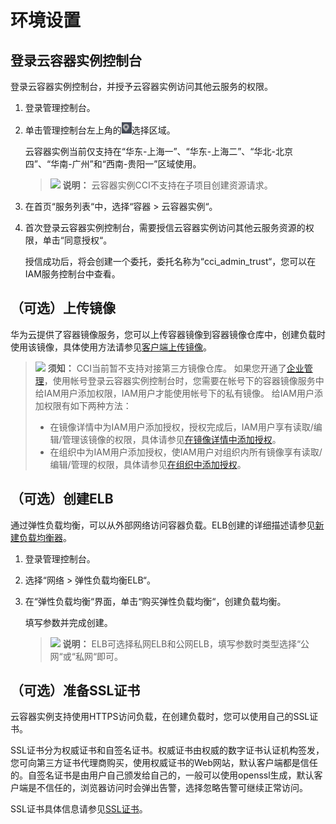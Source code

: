 # 环境设置<a name="cci_01_0005"></a>

## 登录云容器实例控制台<a name="section581574714377"></a>

登录云容器实例控制台，并授予云容器实例访问其他云服务的权限。

1.  登录管理控制台。
2.  单击管理控制台左上角的![](figures/icon-region-new.png)选择区域。

    云容器实例当前仅支持在“华东-上海一”、“华东-上海二”、“华北-北京四”、“华南-广州”和“西南-贵阳一”区域使用。

    >![](public_sys-resources/icon-note.gif) **说明：** 
    >云容器实例CCI不支持在子项目创建资源请求。

3.  在首页“服务列表“中，选择“容器  \>  云容器实例“。
4.  首次登录云容器实例控制台，需要授信云容器实例访问其他云服务资源的权限，单击“同意授权“。

    授信成功后，将会创建一个委托，委托名称为“cci\_admin\_trust“，您可以在IAM服务控制台中查看。


## （可选）上传镜像<a name="section1593133403517"></a>

华为云提供了容器镜像服务，您可以上传容器镜像到容器镜像仓库中，创建负载时使用该镜像，具体使用方法请参见[客户端上传镜像](https://support.huaweicloud.com/usermanual-swr/swr_01_0011.html)。

>![](public_sys-resources/icon-notice.gif) **须知：** 
>CCI当前暂不支持对接第三方镜像仓库。
>如果您开通了[企业管理](https://support.huaweicloud.com/usermanual-em/zh-cn_topic_0123692049.html)，使用帐号登录云容器实例控制台时，您需要在帐号下的容器镜像服务中给IAM用户添加权限，IAM用户才能使用帐号下的私有镜像。
>给IAM用户添加权限有如下两种方法：
>-   在镜像详情中为IAM用户添加授权，授权完成后，IAM用户享有读取/编辑/管理该镜像的权限，具体请参见[在镜像详情中添加授权](https://support.huaweicloud.com/usermanual-swr/swr_01_0015.html)。
>-   在组织中为IAM用户添加授权，使IAM用户对组织内所有镜像享有读取/编辑/管理的权限，具体请参见[在组织中添加授权](https://support.huaweicloud.com/usermanual-swr/swr_01_0015.html)。

## （可选）创建ELB<a name="section7739134617351"></a>

通过弹性负载均衡，可以从外部网络访问容器负载。ELB创建的详细描述请参见[新建负载均衡器](https://support.huaweicloud.com/qs-elb/zh-cn_topic_0052569751.html#section4)。

1.  登录管理控制台。
2.  选择“网络 \> 弹性负载均衡ELB“。
3.  在“弹性负载均衡“界面，单击“购买弹性负载均衡“，创建负载均衡。

    填写参数并完成创建。

    >![](public_sys-resources/icon-note.gif) **说明：** 
    >ELB可选择私网ELB和公网ELB，填写参数时类型选择“公网“或“私网“即可。


## （可选）准备SSL证书<a name="section4305135603519"></a>

云容器实例支持使用HTTPS访问负载，在创建负载时，您可以使用自己的SSL证书。

SSL证书分为权威证书和自签名证书。权威证书由权威的数字证书认证机构签发，您可向第三方证书代理商购买，使用权威证书的Web网站，默认客户端都是信任的。自签名证书是由用户自己颁发给自己的，一般可以使用openssl生成，默认客户端是不信任的，浏览器访问时会弹出告警，选择忽略告警可继续正常访问。

SSL证书具体信息请参见[SSL证书](SSL证书.md)。

